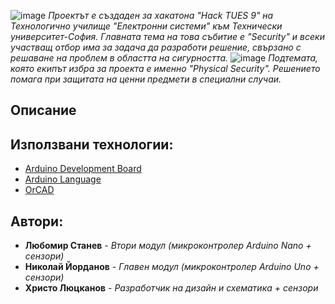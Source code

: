 ![image](https://user-images.githubusercontent.com/101354355/224065087-65db1566-a42a-48a1-afa1-ad5d291aa07f.png)
*Проектът е създаден за хакатона "Hack TUES 9" на Технологично училище "Електронни системи" към Технически университет-София. Главната тема на това събитие е "Security" и всеки участващ отбор има за задача да разработи решение, свързано с решаване на проблем в областта на сигурността.*
![image](https://user-images.githubusercontent.com/101354355/224068431-4e8081ef-f480-4075-bcc3-d183a3fe5d60.png)
*Подтемата, която екипът избра за проекта е именно "Physical Security". Решението помага при защитата на ценни предмети в специални случаи.*

## **Описание**

## **Използвани технологии:**
- [Arduino Development Board](https://store.arduino.cc/collections/boards/products/arduino-uno-rev3)
- [Arduino Language](https://forum.arduino.cc/t/what-is-the-language-you-type-in-the-arduino-ide/45601)
- [OrCAD](https://www.orcad.com/)

## **Автори:**
- **Любомир Станев** - *Втори модул (микроконтролер Arduino Nano + сензори)*
- **Николай Йорданов** - *Главен модул (микроконтролер Arduino Uno + сензори)*
- **Христо Люцканов** - *Разработчик на дизайн и схематика + сензори*
